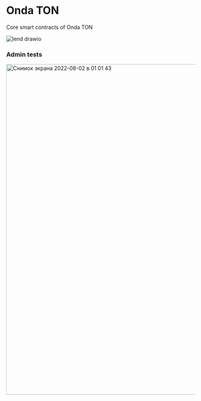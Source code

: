 # Onda TON
Core smart contracts of Onda TON


![lend drawio](https://user-images.githubusercontent.com/86096361/182097846-3dcb84a2-4f45-4297-a260-dd6b2e27b7e0.svg)


### Admin tests
<img width="878" alt="Снимок экрана 2022-08-02 в 01 01 43" src="https://user-images.githubusercontent.com/86096361/182234691-f70f0e50-13f0-4c67-8045-b386cbe09482.png">

